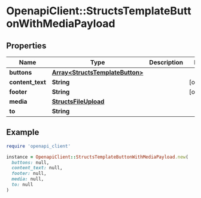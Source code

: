 # OpenapiClient::StructsTemplateButtonWithMediaPayload

## Properties

| Name | Type | Description | Notes |
| ---- | ---- | ----------- | ----- |
| **buttons** | [**Array&lt;StructsTemplateButton&gt;**](StructsTemplateButton.md) |  |  |
| **content_text** | **String** |  | [optional] |
| **footer** | **String** |  | [optional] |
| **media** | [**StructsFileUpload**](StructsFileUpload.md) |  |  |
| **to** | **String** |  |  |

## Example

```ruby
require 'openapi_client'

instance = OpenapiClient::StructsTemplateButtonWithMediaPayload.new(
  buttons: null,
  content_text: null,
  footer: null,
  media: null,
  to: null
)
```

